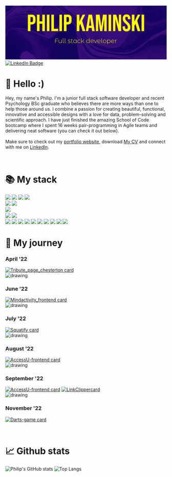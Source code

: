 

![Philip's GitHub Banner](./assets/banner_purple_yellow.png)
[![LinkedIn Badge](https://img.shields.io/twitter/url?label=LinkedIn&logo=LinkedIn&style=social&url=https%3A%2F%2Fwww.linkedin.com%2Fin%2Fkaminskp%2F)](https://www.linkedin.com/in/kaminskp/)


# 👋 Hello :)

Hey, my name's Philip. I'm a junior full stack software developer and recent Psychology BSc graduate who believes there are more ways than one to help those around us. I combine a passion for creating beautiful, functional, innovative and accessible designs with a love for data, problem-solving and scientific approach. I have just finished the amazing School of Code bootcamp where I spent 16 weeks pair-programming in Agile teams and delivering neat software (you can check it out below). </br>
</br>
Make sure to check out my [portfolio website](https://www.philip-kaminski.tech/), download <a href="./assets/PK_CV.pdf" target=”_blank”>My CV</a> and connect with me on [LinkedIn](https://www.linkedin.com/in/kaminskp/).
</br>
</br>
</br>

# 📚 My stack

![](https://img.shields.io/badge/Code-React.js-informational?style=flat&logo=react&logoColor=white&color=4AB197)
![](https://img.shields.io/badge/Code-Next.js-informational?style=flat&logo=nextdotjs&logoColor=white&color=4AB197)
![](https://img.shields.io/badge/Code-SQL-informational?style=flat&logo=postgresql&logoColor=white&color=4AB197)
![](https://img.shields.io/badge/Code-JavaScript-informational?style=flat&logo=JavaScript&logoColor=white&color=4AB197)
</br>
![](https://img.shields.io/badge/Style-CSS-informational?style=flat&logo=css3&logoColor=white&color=b80087)
![](https://img.shields.io/badge/Style-Styled_Components-informational?style=flat&logo=styled-components&logoColor=white&color=b80087)
</br>
![](https://img.shields.io/badge/Libraries-ChakraUI-informational?style=flat&logo=chakraui&logoColor=white&color=green)
</br>
![](https://img.shields.io/badge/Test-Jest-informational?style=flat&logo=jest&logoColor=white&color=ff5100) ![](https://img.shields.io/badge/Test-React_Testing_Library-informational?style=flat&logo=testinglibrary&logoColor=white&color=ff5100) 
</br>
![](https://img.shields.io/badge/Tools-Vercel-informational?style=flat&logo=vercel&logoColor=white&color=332df7) ![](https://img.shields.io/badge/Tools-Auth0-informational?style=flat&logo=auth0&logoColor=white&color=332df7)
![](https://img.shields.io/badge/Tools-Netlify-informational?style=flat&logo=netlify&logoColor=white&color=332df7) ![](https://img.shields.io/badge/Tools-Auth0-informational?style=flat&logo=auth0&logoColor=white&color=332df7)
![](https://img.shields.io/badge/Tools-AWS-informational?style=flat&logo=amazonaws&logoColor=white&color=332df7)
![](https://img.shields.io/badge/Tools-NPM-informational?style=flat&logo=npm&logoColor=white&color=332df7)
![](https://img.shields.io/badge/Tools-GitHub-informational?style=flat&logo=GitHub&logoColor=white&color=332df7)
![](https://img.shields.io/badge/Tools-Postman-informational?style=flat&logo=Postman&logoColor=white&color=332df7)
![](https://img.shields.io/badge/Tools-Gimp-informational?style=flat&logo=gimp&logoColor=white&color=332df7)
![](https://img.shields.io/badge/Tools-Inkscape-informational?style=flat&logo=inkscape&logoColor=white&color=332df7)

# 🚀 My journey

### April '22

[![Tribute_page_chesterton card](https://github-readme-stats.vercel.app/api/pin/?username=aureaflamma&repo=tribute_page_chesterton&&bg_color=90,230a4d,683fe9&text_color=f7a0ff&title_color=ffff00&icon_color=ff00ff&border_color=ffff00)](https://github.com/AureaFlamma/tribute_page_chesterton)
</br>
<img src="https://user-images.githubusercontent.com/101634716/188674681-6813e567-cf55-4f4a-8eb5-4d9f3f9cf5f4.png" alt="drawing" width="50"/>
</br>
### June '22
[![Mindactivity_frontend card](https://github-readme-stats.vercel.app/api/pin/?username=aureaflamma&repo=mindactivity_frontend&bg_color=90,230a4d,683fe9&text_color=f7a0ff&title_color=ffff00&icon_color=ff00ff&border_color=ffff00)](https://github.com/AureaFlamma/mindactivity_frontend)
</br>
<img src="https://user-images.githubusercontent.com/101634716/188674681-6813e567-cf55-4f4a-8eb5-4d9f3f9cf5f4.png" alt="drawing" width="50"/>
</br>
### July '22
[![Squatify card](https://github-readme-stats.vercel.app/api/pin/?username=aureaflamma&repo=Squatify-App&bg_color=90,230a4d,683fe9&text_color=f7a0ff&title_color=ffff00&icon_color=ff00ff&border_color=ffff00)](https://github.com/AureaFlamma/Squatify-App)
</br>
<img src="https://user-images.githubusercontent.com/101634716/188674681-6813e567-cf55-4f4a-8eb5-4d9f3f9cf5f4.png" alt="drawing" width="50"/>
</br>
### August '22

[![AccessU-frontend card](https://github-readme-stats.vercel.app/api/pin/?username=aureaflamma&repo=AccessU-frontend&bg_color=90,230a4d,683fe9&text_color=f7a0ff&title_color=ffff00&icon_color=ff00ff&border_color=ffff00)](https://github.com/AureaFlamma/AccessU-frontend)
</br>
<img src="https://user-images.githubusercontent.com/101634716/188674681-6813e567-cf55-4f4a-8eb5-4d9f3f9cf5f4.png" alt="drawing" width="50"/>
</br>
### September '22
[![AccessU-frontend card](https://github-readme-stats.vercel.app/api/pin/?username=aureaflamma&repo=portfolio_vercel&bg_color=90,230a4d,683fe9&text_color=f7a0ff&title_color=ffff00&icon_color=ff00ff&border_color=ffff00)](https://github.com/AureaFlamma/portfolio_vercel) [![LinkClippercard](https://github-readme-stats.vercel.app/api/pin/?username=DHawkesford&repo=LinkClipper&bg_color=90,230a4d,683fe9&text_color=f7a0ff&title_color=ffff00&icon_color=ff00ff&border_color=ffff00)](https://github.com/DHawkesford/LinkClipper) 
</br>
<img src="https://user-images.githubusercontent.com/101634716/188674681-6813e567-cf55-4f4a-8eb5-4d9f3f9cf5f4.png" alt="drawing" width="50"/>
</br>
### November '22
[![Darts-game card](https://github-readme-stats.vercel.app/api/pin/?username=aureaflamma&repo=Darts-Scorekeeper&bg_color=90,230a4d,683fe9&text_color=f7a0ff&title_color=ffff00&icon_color=ff00ff&border_color=ffff00)]([https://github.com/AureaFlamma/portfolio_vercel](https://github.com/AureaFlamma/Darts-Scorekeeper))


</br>

# 📈 Github stats


![Philip's GitHub stats](https://github-readme-stats.vercel.app/api?username=aureaflamma&count_private=true&show_icons=true&bg_color=90,230a4d,683fe9&text_color=f7a0ff&title_color=ffff00&icon_color=ff00ff&border_color=ffff00)
![Top Langs](https://github-readme-stats.vercel.app/api/top-langs/?username=aureaflamma&show_icons=true&layout=compact&bg_color=90,230a4d,683fe9&text_color=f7a0ff&title_color=ffff00&icon_color=ff00ff&border_color=ffff00)
</br>
</br>
</br>





</details>

<!---
AureaFlamma/AureaFlamma is a ✨ special ✨ repository because its `README.md` (this file) appears on your GitHub profile.
You can click the Preview link to take a look at your changes.


